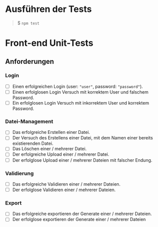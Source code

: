 # Ausführen der Tests
> $ `npm test`
# Front-end Unit-Tests
## Anforderungen
### Login
- [ ] Einen erfolgreichen Login (user: `"user"`, password: `"password"`).
- [ ] Einen erfolglosen Login Versuch mit korrektem User und falschem Password.
- [ ] Ein erfolglosen Login Versuch mit inkorrektem User und korrektem Password.
  
### Datei-Management
- [ ] Das erfolgreiche Erstellen einer Datei.
- [ ] Der Versuch des Erstellens einer Datei, mit dem Namen einer bereits existierenden Datei.
- [ ] Das Löschen einer / mehrerer Datei.
- [ ] Der erfolgreiche Upload einer / mehrerer Datei.
- [ ] Der erfolglose Upload einer / mehrerer Dateien mit falscher Endung.

### Validierung
- [ ] Das erfolgreiche Validieren einer / mehrerer Dateien.
- [ ] Der erfolglose Validieren einer / mehrerer Dateien.

### Export
- [ ] Das erfolgreiche exportieren der Generate einer / mehrerer Dateien.
- [ ] Der erfolglose exportieren der Generate einer / mehrerer Dateien